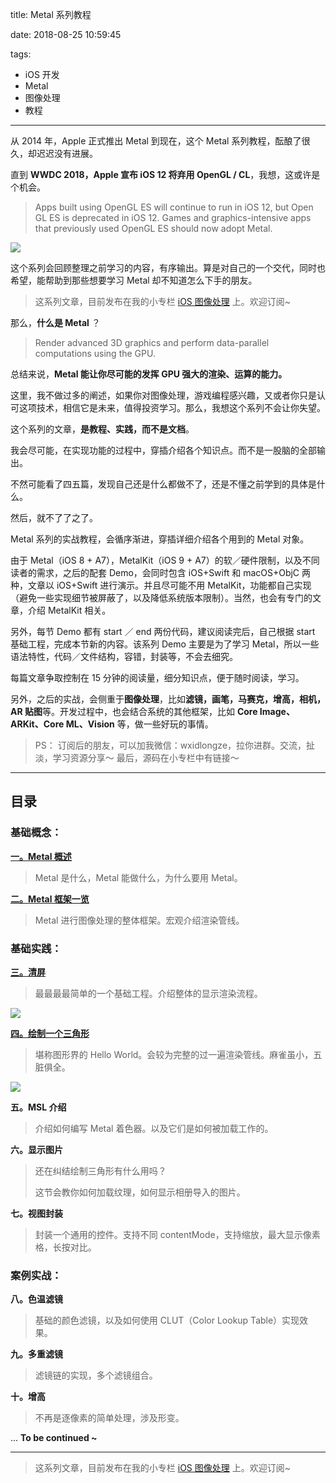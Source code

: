 title: Metal 系列教程

date: 2018-08-25 10:59:45

tags:

- iOS 开发
- Metal
- 图像处理
- 教程

------



从 2014 年，Apple 正式推出 Metal 到现在，这个 Metal 系列教程，酝酿了很久，却迟迟没有进展。

直到 **WWDC 2018，Apple 宣布 iOS 12 将弃用 OpenGL / CL**，我想，这或许是个机会。

> Apps built using OpenGL ES will continue to run in iOS 12, but Open GL ES is deprecated in iOS 12. Games and graphics-intensive apps that previously used OpenGL ES should now adopt Metal.

![](https://diycode.b0.upaiyun.com/photo/2018/de088c47205fd04fc8d9e11748813b10.jpeg)



这个系列会回顾整理之前学习的内容，有序输出。算是对自己的一个交代，同时也希望，能帮助到那些想要学习 Metal 却不知道怎么下手的朋友。

<!--more-->

> 这系列文章，目前发布在我的小专栏 [iOS 图像处理](https://xiaozhuanlan.com/colin) 上。欢迎订阅~



那么，**什么是 Metal** ？

> Render advanced 3D graphics and perform data-parallel computations using the GPU.

总结来说，**Metal 能让你尽可能的发挥 GPU 强大的渲染、运算的能力。**

这里，我不做过多的阐述，如果你对图像处理，游戏编程感兴趣，又或者你只是认可这项技术，相信它是未来，值得投资学习。那么，我想这个系列不会让你失望。



这个系列的文章，**是教程、实践，而不是文档**。

我会尽可能，在实现功能的过程中，穿插介绍各个知识点。而不是一股脑的全部输出。

不然可能看了四五篇，发现自己还是什么都做不了，还是不懂之前学到的具体是什么。

然后，就不了了之了。

Metal 系列的实战教程，会循序渐进，穿插详细介绍各个用到的 Metal 对象。

由于 Metal（iOS 8 + A7），MetalKit（iOS 9 + A7）的软／硬件限制，以及不同读者的需求，之后的配套 Demo，会同时包含 iOS+Swift 和 macOS+ObjC 两种，文章以 iOS+Swift 进行演示。并且尽可能不用 MetalKit，功能都自己实现（避免一些实现细节被屏蔽了，以及降低系统版本限制）。当然，也会有专门的文章，介绍 MetalKit 相关。

另外，每节 Demo 都有 start ／ end 两份代码，建议阅读完后，自己根据 start 基础工程，完成本节新的内容。该系列 Demo 主要是为了学习 Metal，所以一些语法特性，代码／文件结构，容错，封装等，不会去细究。

每篇文章争取控制在 15 分钟的阅读量，细分知识点，便于随时阅读，学习。



另外，之后的实战，会侧重于**图像处理**，比如**滤镜，画笔，马赛克，增高，相机，AR 贴图**等。开发过程中，也会结合系统的其他框架，比如 **Core Image、ARKit、Core ML、Vision** 等，做一些好玩的事情。

> PS：
> 订阅后的朋友，可以加我微信：wxidlongze，拉你进群。交流，扯淡，学习资源分享～
>  最后，源码在小专栏中有链接～

------


## 目录

### 基础概念：

**[一。Metal 概述](https://xiaozhuanlan.com/topic/3420765198)**

> Metal 是什么，Metal 能做什么，为什么要用 Metal。



**[二。Metal 框架一览](https://xiaozhuanlan.com/topic/1287954630)**

> Metal 进行图像处理的整体框架。宏观介绍渲染管线。



### 基础实践：

**[三。清屏](https://xiaozhuanlan.com/topic/9870134265)**

> 最最最最简单的一个基础工程。介绍整体的显示渲染流程。

![](https://diycode.b0.upaiyun.com/photo/2018/4677bca4a9633908b463e670646d434c.png)



[**四。绘制一个三角形**](https://xiaozhuanlan.com/topic/6503719284)

> 堪称图形界的 Hello World。会较为完整的过一遍渲染管线。麻雀虽小，五脏俱全。

![](https://diycode.b0.upaiyun.com/photo/2018/68788a0103eac111ea445b0dcf02fa58.png)



**五。MSL 介绍**

> 介绍如何编写 Metal 着色器。以及它们是如何被加载工作的。



**六。显示图片**

> 还在纠结绘制三角形有什么用吗？
>
> 这节会教你如何加载纹理，如何显示相册导入的图片。



**七。视图封装**

> 封装一个通用的控件。支持不同 contentMode，支持缩放，最大显示像素格，长按对比。



### 案例实战：

**八。色温滤镜**

> 基础的颜色滤镜，以及如何使用 CLUT（Color Lookup Table）实现效果。



**九。多重滤镜**

> 滤镜链的实现，多个滤镜组合。



**十。增高**

> 不再是逐像素的简单处理，涉及形变。

...
**To be continued ~**

------

> 这系列文章，目前发布在我的小专栏 [iOS 图像处理](https://xiaozhuanlan.com/colin) 上。欢迎订阅~